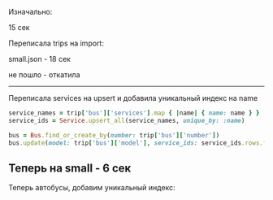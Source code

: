 

Изначально:

15 сек

Переписала trips на import:

small.json - 18 сек

не пошло - откатила

---------------
Переписала services на upsert и добавила уникальный индекс на name

```ruby
service_names = trip['bus']['services'].map { |name| { name: name } }
service_ids = Service.upsert_all(service_names, unique_by: :name)

bus = Bus.find_or_create_by(number: trip['bus']['number'])
bus.update(model: trip['bus']['model'], service_ids: service_ids.rows.flatten)
```

Теперь на small - 6 сек
-----------------
Теперь автобусы, добавим уникальный индекс:
